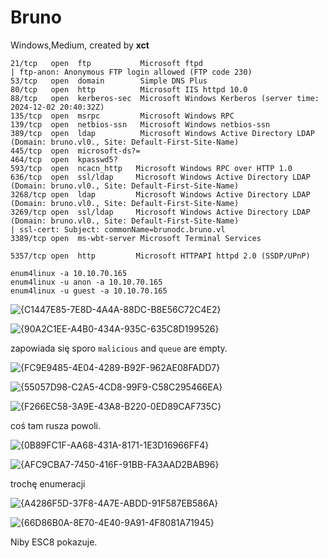 # Bruno
Windows,Medium, created by **xct**

```
21/tcp   open  ftp           Microsoft ftpd
| ftp-anon: Anonymous FTP login allowed (FTP code 230)
53/tcp   open  domain        Simple DNS Plus
80/tcp   open  http          Microsoft IIS httpd 10.0
88/tcp   open  kerberos-sec  Microsoft Windows Kerberos (server time: 2024-12-02 20:40:32Z)
135/tcp  open  msrpc         Microsoft Windows RPC
139/tcp  open  netbios-ssn   Microsoft Windows netbios-ssn
389/tcp  open  ldap          Microsoft Windows Active Directory LDAP (Domain: bruno.vl0., Site: Default-First-Site-Name)
445/tcp  open  microsoft-ds?=
464/tcp  open  kpasswd5?
593/tcp  open  ncacn_http   Microsoft Windows RPC over HTTP 1.0
636/tcp  open  ssl/ldap     Microsoft Windows Active Directory LDAP (Domain: bruno.vl0., Site: Default-First-Site-Name)
3268/tcp open  ldap         Microsoft Windows Active Directory LDAP (Domain: bruno.vl0., Site: Default-First-Site-Name)
3269/tcp open  ssl/ldap     Microsoft Windows Active Directory LDAP (Domain: bruno.vl0., Site: Default-First-Site-Name)
| ssl-cert: Subject: commonName=brunodc.bruno.vl
3389/tcp open  ms-wbt-server Microsoft Terminal Services

5357/tcp open  http         Microsoft HTTPAPI httpd 2.0 (SSDP/UPnP)

```
```
enum4linux -a 10.10.70.165
enum4linux -u anon -a 10.10.70.165
enum4linux -u guest -a 10.10.70.165
```
![{C1447E85-7E8D-4A4A-88DC-B8E56C72C4E2}](https://github.com/user-attachments/assets/70c9b6da-25e6-40cf-8df8-6d62267cdd78)

![{90A2C1EE-A4B0-434A-935C-635C8D199526}](https://github.com/user-attachments/assets/b3aec2b5-3bde-4f86-b1fa-e7053a5f6a3e)

zapowiada się sporo
`malicious` and `queue` are empty.

![{FC9E9485-4E04-4289-B92F-962AE08FADD7}](https://github.com/user-attachments/assets/6c422128-fc04-46f4-9b51-62669ea456ca)

![{55057D98-C2A5-4CD8-99F9-C58C295466EA}](https://github.com/user-attachments/assets/35a38c22-367d-4147-aca3-52aca23247e0)

![{F266EC58-3A9E-43A8-B220-0ED89CAF735C}](https://github.com/user-attachments/assets/201648aa-db2f-457b-9c78-8a432fc5eb7e)

coś tam rusza powoli.

![{0B89FC1F-AA68-431A-8171-1E3D16966FF4}](https://github.com/user-attachments/assets/3b0a0a66-7e3f-40c2-af50-e250fc1ab5d6)

![{AFC9CBA7-7450-416F-91BB-FA3AAD2BAB96}](https://github.com/user-attachments/assets/7c6f00af-d806-4747-af0c-396af083d813)

trochę enumeracji

![{A4286F5D-37F8-4A7E-ABDD-91F587EB586A}](https://github.com/user-attachments/assets/86e44804-0378-4359-aa6b-4c2ae3ccbd69)

![{66D86B0A-8E70-4E40-9A91-4F8081A71945}](https://github.com/user-attachments/assets/e504e5c3-2532-4c7b-81e0-2f06ba97087b)

Niby ESC8 pokazuje.


